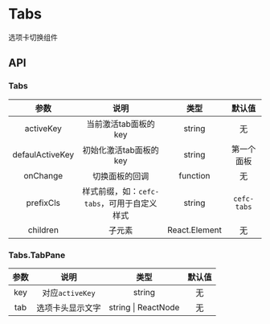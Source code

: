 # Tabs
选项卡切换组件

## API

### Tabs

| 参数       | 说明             |  类型       | 默认值 |
| :---------: | :----------------: | :---------: | :----: |
| activeKey | 当前激活tab面板的key | string    | 无 |
| defaulActiveKey | 初始化激活tab面板的key | string    | 第一个面板 |
| onChange | 切换面板的回调 | function    | 无 |
| prefixCls | 样式前缀，如：`cefc-tabs`，可用于自定义样式 | string   | `cefc-tabs` |
| children  | 子元素 | React.Element | 无 |

### Tabs.TabPane

| 参数       | 说明             |  类型       | 默认值 |
| :---------: | :----------------: | :---------: | :----: |
| key | 对应`activeKey` | string    | 无 |
| tab | 选项卡头显示文字 | string &#124; ReactNode    | 无 |